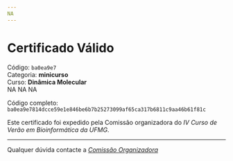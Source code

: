 ```yaml
---
NA
---
```


# Certificado Válido

Código: `ba0ea9e7`<br>
Categoria: **minicurso**<br>
Curso: **Dinâmica Molecular**<br>
NA
NA
NA


Código completo: `ba0ea9e7814dcce59e1e846be6b7b25273099af65ca317b6811c9aa46b61f81c`


Este certificado foi expedido pela Comissão organizadora do *IV Curso de Verão em Bioinformática da UFMG*.

----

Qualquer dúvida contacte a [_Comissão Organizadora_](<mailto:cursobioinfoufmg@gmail.com$subject=[Certificados]>)

